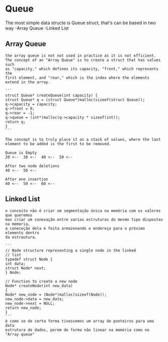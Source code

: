 # Queue #

The most simple data structe is Queue struct, that's can be based in two way
	-Array Queue
	-Linked List

## Array Queue ##
	the array queue is not not used in practice as it is not efficient.
	The concept of an "Array Queue" is to create a struct that has values such 
	as "capacity," which defines its capacity, "front," which represents the 
	first element, and "rear," which is the index where the elements extend in the array.

	```
	struct Queue* createQueue(int capacity) {
    struct Queue* q = (struct Queue*)malloc(sizeof(struct Queue));
    q->capacity = capacity;
    q->front = 0;
    q->rear = -1;
    q->queue = (int*)malloc(q->capacity * sizeof(int));
    return q;
	}
	```

	The concept is to truly place it as a stack of values, where the last 
	element to be added is the first to be removed.

	Queue is Empty
 	20 <--  30 <--  40 <--  50 <-- 

	After two node deletions
 	40 <--  50 <-- 

	After one insertion
 	40 <--  50 <--  60 <-- 

## Linked List ##
	o conceito não é criar um segmentação única na memória com os valores que queremos
	mas criar um conexação entre varias estruturas do mesmo tipo dispostas na memoria,
	a coneceção dela é feita armazenando o endereço para o próximo elemento dentro 
	da estrautura.

	```
	// Node structure representing a single node in the linked
	// list
	typedef struct Node {
    int data;
    struct Node* next;
	} Node;

	// Function to create a new node
	Node* createNode(int new_data)
	{
    Node* new_node = (Node*)malloc(sizeof(Node));
    new_node->data = new_data;
    new_node->next = NULL;
    return new_node;
	}
	```
	é como se de certa forma tivessemos um array de ponteiros para uma data
	estrutura de dados, porem de forma não linear na memória como no "Array queue"

